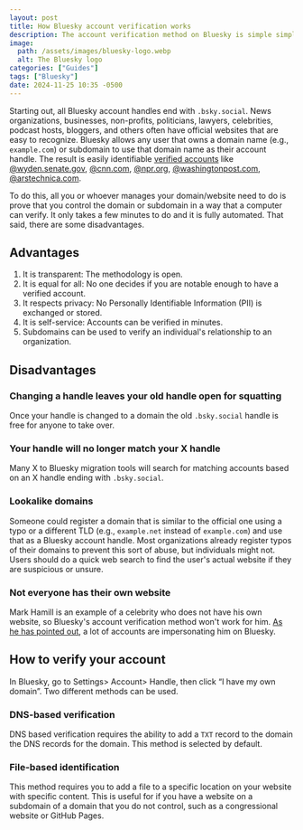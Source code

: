 ```yaml
---
layout: post
title: How Bluesky account verification works
description: The account verification method on Bluesky is simple simple and transparent – but it comes with some major drawbacks
image:
  path: /assets/images/bluesky-logo.webp
  alt: The Bluesky logo
categories: ["Guides"]
tags: ["Bluesky"]
date: 2024-11-25 10:35 -0500
---
```


Starting out, all Bluesky account handles end with `.bsky.social`. News organizations, businesses, non-profits, politicians, lawyers, celebrities, podcast hosts, bloggers, and others often have official websites that are easy to recognize. Bluesky allows any user that owns a domain name (e.g., `example.com`) or subdomain to use that domain name as their account handle. The result is easily identifiable [verified accounts](https://bsky.social/about/blog/4-28-2023-domain-handle-tutorial) like [@wyden.senate.gov](https://bsky.app/profile/wyden.senate.gov), [@cnn.com](https://bsky.app/profile/cn.com), [@npr.org](https://bsky.app/profile/npr.org), [@washingtonpost.com](https://bsky.app/profile/washingtonpost.com), [@arstechnica.com](https://bsky.app/profile/arstechnicia.com).

To do this, all you or whoever manages your domain/website need to do is prove that you control the domain or subdomain in a way that a computer can verify. It only takes a few minutes to do and it is fully automated. That said, there are some disadvantages.

## Advantages

1. It is transparent: The methodology is open.
2. It is equal for all: No one decides if you are notable enough to have a verified account.
3. It respects privacy: No Personally Identifiable Information (PII) is exchanged or stored.
4. It is self-service: Accounts can be verified in minutes.
5. Subdomains can be used to verify an individual's relationship to an organization.

## Disadvantages

### Changing a handle leaves your old handle open for squatting

Once your handle is changed to a domain the old `.bsky.social` handle is free for anyone to take over.

### Your handle will no longer match your X handle

Many X to Bluesky migration tools will search for matching accounts based on an X handle ending with `.bsky.social`.

### Lookalike domains

Someone could register a domain that is similar to the official one using a typo or a different TLD (e.g., `example.net` instead of `example.com`) and use that as a Bluesky account handle. Most organizations already register typos of their domains to prevent this sort of abuse, but individuals might not. Users should do a quick web search to find the user's actual website if they are suspicious or unsure.

### Not everyone has their own website

Mark Hamill is an example of a celebrity who does not have his own website, so Bluesky's account verification method won't work for him. [As he has pointed out](https://bsky.app/profile/markhamillofficial.bsky.social/post/3lbpyd7qbkc2z), a lot of accounts are impersonating him on Bluesky.

## How to verify your account

In Bluesky, go to Settings> Account> Handle, then click “I have my own domain”. Two different methods can be used.

### DNS-based verification

DNS based verification requires the ability to add a `TXT` record to the domain the DNS records for the domain. This method is selected by default.

### File-based identification

This method requires you to add a file to a specific location on your website with specific content. This is useful for if you have a website on a subdomain of a domain that you do not control, such as a congressional website or GitHub Pages.
